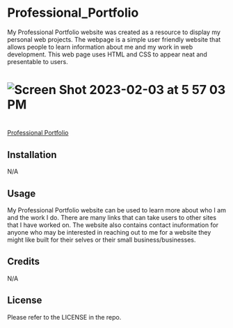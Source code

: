 # Professional_Portfolio

My Professional Portfolio website was created as a resource to display my personal web projects. The webpage is a simple user friendly website that allows people to learn information about me and my work in web development. This web page uses HTML and CSS to appear neat and presentable to users.

# ![Screen Shot 2023-02-03 at 5 57 03 PM](https://user-images.githubusercontent.com/61917285/216726647-7b08b1cc-3507-485f-bd1b-0f230c92a581.png)

#
[Professional Portfolio](https://brainatoms.github.io/Professional_Portfolio/)

## Installation

N/A

## Usage

My Professional Portfolio website can be used to learn more about who I am and the work I do. There are many links that can take users to other sites that I have worked on. The website also contains contact inuformation for anyone who may be interested in reaching out to me for a website they might like built for their selves or their small business/businesses. 

## Credits

N/A

## License

Please refer to the LICENSE in the repo.
